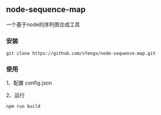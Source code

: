 ## node-sequence-map

一个基于node的序列图合成工具

### 安装

    git clone https://github.com/sfengx/node-sequence-map.git

### 使用

1、配置 config.json

2、运行

    npm run build